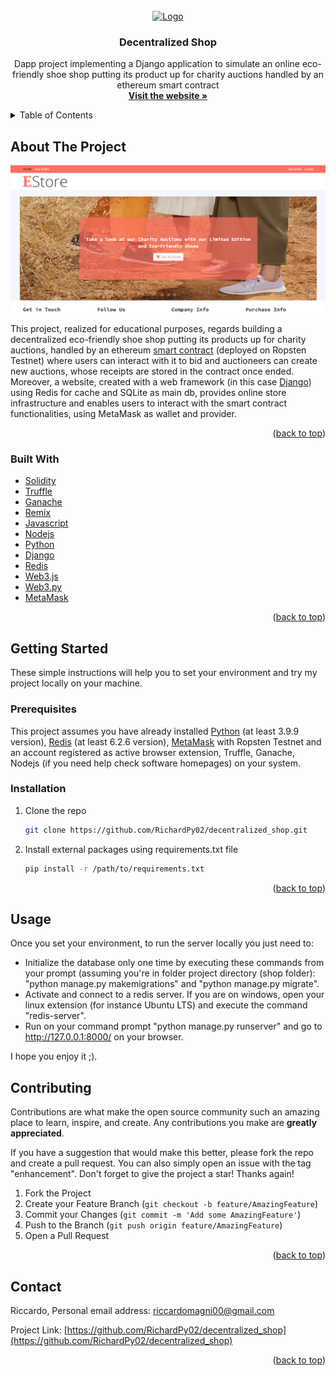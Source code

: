 <div id="top"></div>
<!-- PROJECT LOGO -->
<br />
<div align="center">
  <a href="https://github.com/RichardPy02/decentralized_shop">
    <img src="shop/static/img/favicon.ico" alt="Logo" width="80" height="80">
  </a>

  <h3 align="center">Decentralized Shop</h3>

  <p align="center">
      Dapp project implementing a Django application to simulate an online eco-friendly shoe shop putting its product up for charity auctions handled by an ethereum smart contract
    <br/>
    <a href="https://riccardo02.pythonanywhere.com/"><strong>Visit the website »</strong></a> 
  </p>
</div>



<!-- TABLE OF CONTENTS -->
<details>
  <summary>Table of Contents</summary>
  <ol>
    <li>
      <a href="#about-the-project">About The Project</a>
      <ul>
        <li><a href="#built-with">Built With</a></li>
      </ul>
    </li>
    <li>
      <a href="#getting-started">Getting Started</a>
      <ul>
        <li><a href="#prerequisites">Prerequisites</a></li>
        <li><a href="#installation">Installation</a></li>
      </ul>
    </li>
    <li><a href="#usage">Usage</a></li>
    <li><a href="#contributing">Contributing</a></li>
    <li><a href="#contact">Contact</a></li>
  </ol>
</details>



<!-- ABOUT THE PROJECT -->
## About The Project

![Home Page image](shop/static/img/homepageSite.png)

This project, realized for educational purposes, regards building a decentralized eco-friendly shoe shop putting its products up for charity auctions, handled by an ethereum 
[smart contract](https://ropsten.etherscan.io/address/0xb49468a4560f4929211d7e968b8b16f81562831b)
(deployed on Ropsten Testnet) where users can interact with it to bid and auctioneers can create new auctions, whose receipts are stored in the contract once ended.
Moreover, a website, created with a web framework (in this case [Django](https://www.djangoproject.com/)) using Redis for cache and SQLite as main db, provides online store infrastructure and enables users to interact with the smart contract functionalities, using MetaMask as wallet and provider.

<p align="right">(<a href="#top">back to top</a>)</p>



### Built With

* [Solidity](https://docs.soliditylang.org/en/v0.8.11/)
* [Truffle](https://trufflesuite.com/truffle/)
* [Ganache](https://trufflesuite.com/ganache/)
* [Remix](https://github.com/ethereum/remix-desktop/releases)
* [Javascript](https://www.javascript.com/)
* [Nodejs](https://nodejs.org/it/)
* [Python](https://www.python.org/)
* [Django](https://www.djangoproject.com/)
* [Redis](https://redis.io/)
* [Web3.js](https://web3js.readthedocs.io/en/v1.7.0/)
* [Web3.py](https://web3py.readthedocs.io/en/stable/)
* [MetaMask](https://metamask.io/)

<p align="right">(<a href="#top">back to top</a>)</p>



<!-- GETTING STARTED -->
## Getting Started
These simple instructions will help you to set your environment and try my project locally on your machine.

### Prerequisites

This project assumes you have already installed [Python](https://www.python.org/downloads/) (at least 3.9.9 version), [Redis](https://redis.io/download) (at least 6.2.6 version), [MetaMask](https://chrome.google.com/webstore/detail/metamask/nkbihfbeogaeaoehlefnkodbefgpgknn) with Ropsten Testnet and an account registered as active browser extension,
Truffle, Ganache, Nodejs (if you need help check software homepages) on your system.

### Installation

1. Clone the repo
   ```sh
   git clone https://github.com/RichardPy02/decentralized_shop.git
   ```
2. Install external packages using requirements.txt file
   ```sh
   pip install -r /path/to/requirements.txt
   ```

<p align="right">(<a href="#top">back to top</a>)</p>

<!-- USAGE EXAMPLES -->
## Usage

Once you set your environment, to run the server locally you just need to:
* Initialize the database only one time by executing these commands from your prompt (assuming you're in folder project directory (shop folder): "python manage.py makemigrations" and "python manage.py migrate".
* Activate and connect to a redis server. If you are on windows, open your linux extension (for instance Ubuntu LTS) and execute the command "redis-server".
* Run on your command prompt "python manage.py runserver" and go to http://127.0.0.1:8000/ on your browser. 

I hope you enjoy it ;).


<!-- CONTRIBUTING -->
## Contributing

Contributions are what make the open source community such an amazing place to learn, inspire, and create. Any contributions you make are **greatly appreciated**.

If you have a suggestion that would make this better, please fork the repo and create a pull request. You can also simply open an issue with the tag "enhancement".
Don't forget to give the project a star! Thanks again!

1. Fork the Project
2. Create your Feature Branch (`git checkout -b feature/AmazingFeature`)
3. Commit your Changes (`git commit -m 'Add some AmazingFeature'`)
4. Push to the Branch (`git push origin feature/AmazingFeature`)
5. Open a Pull Request

<p align="right">(<a href="#top">back to top</a>)</p>

<!-- CONTACT -->
## Contact

Riccardo, 
Personal email address: riccardomagni00@gmail.com

Project Link: [https://github.com/RichardPy02/decentralized_shop](https://github.com/RichardPy02/decentralized_shop)

<p align="right">(<a href="#top">back to top</a>)</p>
